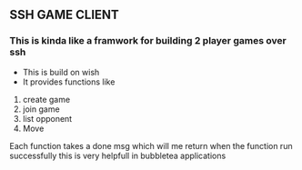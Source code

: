## SSH GAME CLIENT 
### This is kinda like a framwork for building 2 player games over ssh 
- This is build on wish 
- It provides functions like
1. create game
2. join game
3. list opponent
4. Move

Each function takes a done msg which will me return when the function run successfully this is very helpfull in bubbletea applications

<!-- TODO: Examples--> 
<!-- paste the tictactoe example-->
